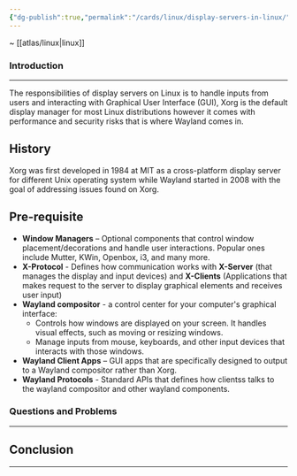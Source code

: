 ```yaml
---
{"dg-publish":true,"permalink":"/cards/linux/display-servers-in-linux/","tags":["sunday"]}
---
```


~ [[atlas/linux\|linux]]
### Introduction 
---
The responsibilities of display servers on Linux is to handle inputs from users and interacting with Graphical User Interface (GUI), Xorg is the default display manager for most Linux distributions however it comes with performance and security risks that is where Wayland comes in.
## History

Xorg was first developed in 1984 at MIT as a cross-platform display server for different Unix operating system while Wayland started in 2008 with the goal of addressing issues found on Xorg.
## Pre-requisite

- **Window Managers** – Optional components that control window placement/decorations and handle user interactions. Popular ones include Mutter, KWin, Openbox, i3, and many more.
- **X-Protocol** - Defines how communication works with **X-Server** (that manages the display and input devices) and **X-Clients** (Applications that makes request to the server to display graphical elements and receives user input)
- **Wayland compositor** - a control center for your computer's graphical interface:
	- Controls how windows are displayed on your screen. It handles visual effects, such as moving or resizing windows.
	- Manage inputs from mouse, keyboards, and other input devices that interacts with those windows.
- **Wayland Client Apps** – GUI apps that are specifically designed to output to a Wayland compositor rather than Xorg.
- **Wayland Protocols** - Standard APIs that defines how clientss talks to the wayland compositor and other wayland components.

### Questions and Problems
---
## Conclusion
---

